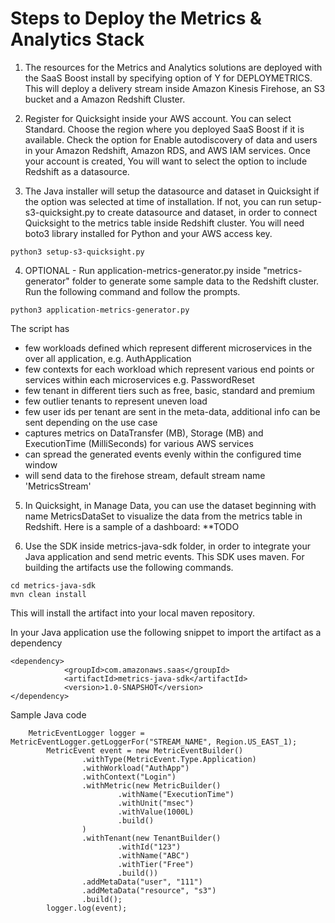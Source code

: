 # Steps to Deploy the Metrics & Analytics Stack


1. The resources for the Metrics and Analytics solutions are deployed with the SaaS Boost install by specifying option of Y for DEPLOYMETRICS.  This will deploy a delivery stream inside Amazon Kinesis Firehose, an S3 bucket and a Amazon Redshift Cluster.

2. Register for Quicksight inside your AWS account. You can select Standard. Choose the region where you deployed SaaS Boost if it is available. Check the option for Enable autodiscovery of data and users in your Amazon Redshift, Amazon RDS, and AWS IAM services. Once your account is created, You will want to select the option to include Redshift as a datasource.

3. The Java installer will setup the datasource and dataset in Quicksight if the option was selected at time of installation. If not, you can run setup-s3-quicksight.py to create datasource and dataset, in order to connect Quicksight to the metrics table inside Redshift cluster. You will need boto3 library installed for Python and your AWS access key.
```
python3 setup-s3-quicksight.py
```

4. OPTIONAL - Run application-metrics-generator.py inside "metrics-generator" folder to generate some sample data to the Redshift cluster. Run the following command and follow the prompts.
```
python3 application-metrics-generator.py
```
The script has
- few workloads defined which represent different microservices in the over all application, e.g. AuthApplication
- few contexts for each workload which represent various end points or services within each microservices e.g. PasswordReset
- few tenant in different tiers such as free, basic, standard and premium
- few outlier tenants to represent uneven load
- few user ids per tenant are sent in the meta-data, additional info can be sent depending on the use case
- captures metrics on DataTransfer (MB), Storage (MB) and ExecutionTime (MilliSeconds) for various AWS services
- can spread the generated events evenly within the configured time window
- will send data to the firehose stream, default stream name 'MetricsStream'

5. In Quicksight, in Manage Data, you can use the dataset beginning with name MetricsDataSet to visualize the data from the metrics table in Redshift.  Here is a sample of a dashboard:  **TODO

6. Use the SDK inside metrics-java-sdk folder, in order to integrate your Java application and send metric events. This SDK uses maven. For building the artifacts use the following commands. 
```
cd metrics-java-sdk
mvn clean install
```
This will install the artifact into your local maven repository.

In your Java application use the following snippet to import the artifact as a dependency
```
<dependency>
            <groupId>com.amazonaws.saas</groupId>
            <artifactId>metrics-java-sdk</artifactId>
            <version>1.0-SNAPSHOT</version>
</dependency>
```
Sample Java code 
```
 	MetricEventLogger logger = MetricEventLogger.getLoggerFor("STREAM_NAME", Region.US_EAST_1);
        MetricEvent event = new MetricEventBuilder()
                .withType(MetricEvent.Type.Application)
                .withWorkload("AuthApp")
                .withContext("Login")
                .withMetric(new MetricBuilder()
                        .withName("ExecutionTime")
                        .withUnit("msec")
                        .withValue(1000L)
                        .build()
                )
                .withTenant(new TenantBuilder()
                        .withId("123")
                        .withName("ABC")
                        .withTier("Free")
                        .build())
                .addMetaData("user", "111")
                .addMetaData("resource", "s3")
                .build();
        logger.log(event);
```
